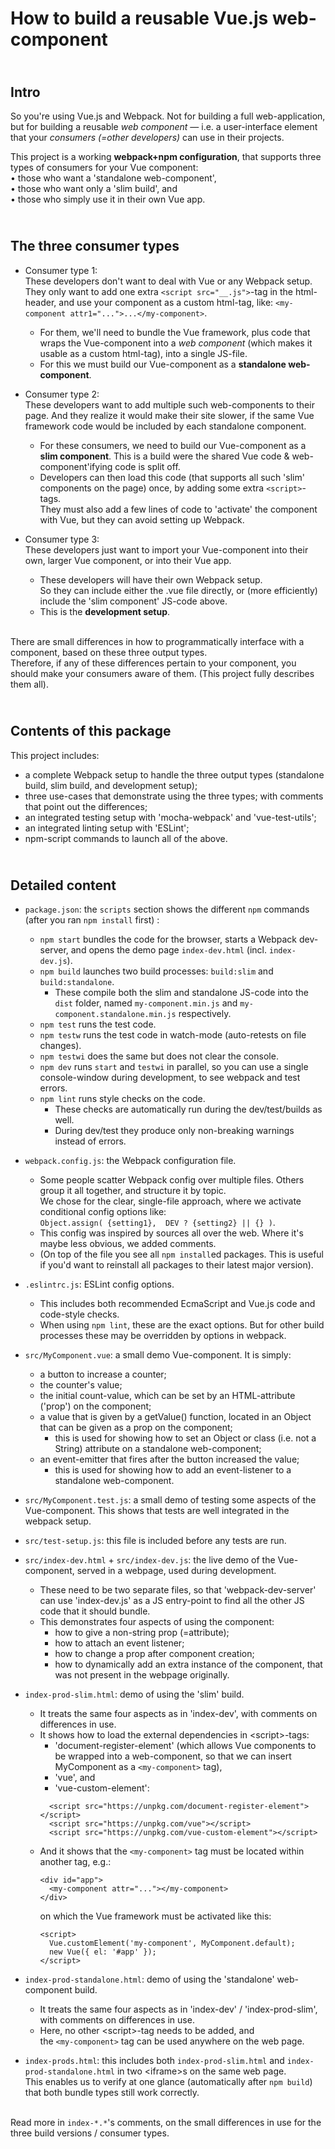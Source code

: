 # How to build a reusable Vue.js web-component

## <br>Intro

So you're using Vue.js and Webpack. Not for building a full web-application,
but for building a reusable *web component* &mdash; i.e. a user-interface
element that your *consumers (=other developers)* can use in their projects.

This project is a working **webpack+npm configuration**,
that supports three types of consumers for your Vue component:  
&bull; those who want a 'standalone web-component',  
&bull; those who want only a 'slim build', and  
&bull; those who simply use it in their own Vue app.


## <br>The three consumer types

- Consumer type 1:  
  These developers don't want to deal with Vue or any Webpack setup.
  They only want to add one extra `<script src="__.js">`-tag in the html-header,
  and use your component as a custom html-tag,
  like: `<my-component attr1="...">...</my-component>`.
  - For them, we'll need to bundle the Vue framework, plus code that wraps the
    Vue-component into a _web component_ (which makes it usable as a custom
    html-tag), into a single JS-file.
  - For this we must build our Vue-component
    as a **standalone web-component**.

- Consumer type 2:  
  These developers want to add multiple such web-components
  to their page.
  And they realize it would make their site slower, if the same
  Vue framework code would be included by each standalone component.  
  - For these consumers, we need to build our Vue-component
    as a **slim component**.
    This is a build were the shared Vue code &amp; web-component'ifying code
    is split off.
  - Developers can then load this code (that supports all such 'slim'
    components on the page) once, by adding some extra `<script>`-tags.  
    They must also add a few lines of code to 'activate' the component
    with Vue, but they can avoid setting up Webpack.

- Consumer type 3:  
  These developers just want to import your Vue-component into their own, larger
  Vue component, or into their Vue app.
  - These developers will have their own Webpack setup.  
    So they can include either the .vue file directly, or (more efficiently)
    include the 'slim component' JS-code above.
  - This is the **development setup**.

<br>There are small differences in how to programmatically interface
with a component, based on these three output types.  
Therefore, if any of these differences pertain to your component,
you should make your consumers aware of them.
(This project fully describes them all).


## <br>Contents of this package

This project includes:  
- a complete Webpack setup to handle the three output types (standalone build,
  slim build, and development setup);
- three use-cases that demonstrate using the three types;
  with comments that point out the differences;
- an integrated testing setup with 'mocha-webpack' and 'vue-test-utils';
- an integrated linting setup with 'ESLint';
- npm-script commands to launch all of the above.


## <br>Detailed content

- `package.json`: the `scripts` section shows the different `npm` commands  
  (after you ran `npm install` first) :
  - `npm start` bundles the code for the browser, starts a Webpack dev-server,
    and opens the demo page `index-dev.html` (incl. `index-dev.js`).
  - `npm build` launches two build processes: `build:slim` and `build:standalone`.
    - These compile both the slim and standalone JS-code into the `dist` folder,
      named `my-component.min.js` and `my-component.standalone.min.js` respectively.
  - `npm test` runs the test code.
  - `npm testw` runs the test code in watch-mode (auto-retests on file changes).
  - `npm testwi` does the same but does not clear the console.
  - `npm dev` runs `start` and `testwi` in parallel, so you can use a single
    console-window during development, to see webpack and test errors.
  - `npm lint` runs style checks on the code.
    - These checks are automatically run during the dev/test/builds as well.
    - During dev/test they produce only non-breaking warnings instead of errors.

- `webpack.config.js`: the Webpack configuration file.  
  - Some people scatter Webpack config over multiple files.
    Others group it all together, and structure it by topic.  
    We chose for the clear, single-file approach, where we activate conditional
    config options like:  
    `Object.assign( {setting1},  DEV ? {setting2} || {} )`.
  - This config was inspired by sources all over the web. Where it's maybe less
    obvious, we added comments.
  - (On top of the file you see all `npm install`ed packages. This is useful
    if you'd want to reinstall all packages to their latest major version).

- `.eslintrc.js`: ESLint config options.
  - This includes both recommended EcmaScript and Vue.js
    code and code-style checks.
  - When using `npm lint`, these are the exact options. But for other build
    processes these may be overridden by options in webpack.

- `src/MyComponent.vue`: a small demo Vue-component. It is simply:
  - a button to increase a counter;
  - the counter's value;
  - the initial count-value,
    which can be set by an HTML-attribute ('prop') on the component;
  - a value that is given by a getValue() function, located in an Object
    that can be given as a prop on the component;
    - this is used for showing how to set an Object or class (i.e. not a String)
      attribute on a standalone web-component;
  - an event-emitter that fires after the button increased the value;
    - this is used for showing how to add an event-listener to a standalone
      web-component.

- `src/MyComponent.test.js`: a small demo of testing some aspects
  of the Vue-component. This shows that tests are well integrated in
  the webpack setup.

- `src/test-setup.js`: this file is included before any tests are run.

- `src/index-dev.html` + `src/index-dev.js`: the live demo of the Vue-component,
  served in a webpage, used during development. 
  - These need to be two separate files, so that 'webpack-dev-server' can use
    'index-dev.js' as a JS entry-point to find all the other JS code that
    it should bundle.
  - This demonstrates four aspects of using the component:
    - how to give a non-string prop (=attribute);
    - how to attach an event listener;
    - how to change a prop after component creation;
    - how to dynamically add an extra instance of the component,
      that was not present in the webpage originally.

- `index-prod-slim.html`: demo of using the 'slim' build.  
  - It treats the same four aspects as in 'index-dev',
    with comments on differences in use.  
  - It shows how to load the external dependencies in &lt;script&gt;-tags:  
    - 'document-register-element'
      (which allows Vue components to be wrapped into a web-component,
      so that we can insert MyComponent as a `<my-component>` tag),
    - 'vue', and
    - 'vue-custom-element':
    ```
      <script src="https://unpkg.com/document-register-element"></script>
      <script src="https://unpkg.com/vue"></script>
      <script src="https://unpkg.com/vue-custom-element"></script>
    ```
  - And it shows that the `<my-component>` tag must be located within another
    tag, e.g.:
    ```
    <div id="app">
      <my-component attr="..."></my-component>
    </div>
    ```
    on which the Vue framework must be activated like this:
    ```
    <script>
      Vue.customElement('my-component', MyComponent.default);
      new Vue({ el: '#app' });
    </script>
    ```

- `index-prod-standalone.html`: demo of using the 'standalone' web-component
  build.  
  - It treats the same four aspects as in 'index-dev' / 'index-prod-slim',
    with comments on differences in use.
  - Here, no other &lt;script&gt;-tag needs to be added, and  
    the `<my-component>` tag can be used anywhere on the web page.

- `index-prods.html`: this includes both `index-prod-slim.html` and
  `index-prod-standalone.html` in two &lt;iframe&gt;s on the same web page.  
  This enables us to verify at one glance (automatically after `npm build`)
  that both bundle types still work correctly.


<br>Read more in `index-*.*`'s comments, on the small differences in use
for the three build versions / consumer types.
